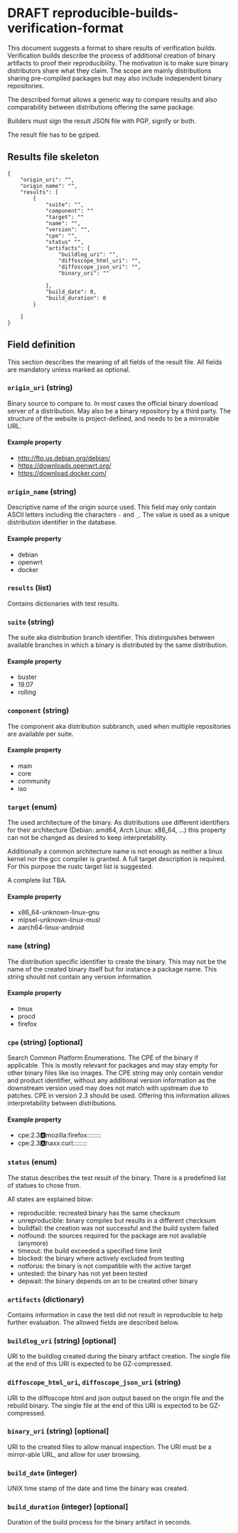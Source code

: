 # DRAFT reproducible-builds-verification-format

This document suggests a format to share results of verification builds.
Verification builds describe the process of additional creation of binary
artifacts to proof their reproducibility. The motivation is to make sure binary
distributors share what they claim. The scope are mainly distributions sharing
pre-compiled packages but may also include independent binary repositories.

The described format allows a generic way to compare results and also
comparability between distributions offering the same package.

Builders must sign the result JSON file with PGP, signify or both.

The result file has to be gziped.

## Results file skeleton

```
{
	"origin_uri": "",
	"origin_name": "",
	"results": [
		{
			"suite": "",
			"component": ""
			"target": ""
			"name": "",
			"version": "",
			"cpe": "",
			"status" "",
			"artifacts": {
				"buildlog_uri": "",
				"diffoscope_html_uri": "",
				"diffoscope_json_uri": "",
				"binary_uri": ""

			},
			"build_date": 0,
			"build_duration": 0
		}

	]
}
```

## Field definition

This section describes the meaning of all fields of the result file. All fields
are mandatory unless marked as optional.

### `origin_uri` (string)

Binary source to compare to. In most cases the official binary download server
of a distribution. May also be a binary repository by a third party.
The structure of the website is project-defined, and needs to be a mirrorable
URL.

#### Example property

* http://ftp.us.debian.org/debian/
* https://downloads.openwrt.org/
* https://download.docker.com/

### `origin_name` (string)

Descriptive name of the origin source used. This field may only contain ASCII
letters including the characters `-` and `_`. The value is used as a unique
distribution identifier in the database.

#### Example property

* debian
* openwrt
* docker

### `results` (list)

Contains dictionaries with test results. 

### `suite` (string)

The suite aka distribution branch identifier. This distinguishes between
available branches in which a binary is distributed by the same distribution.

#### Example property

* buster
* 19.07
* rolling

### `component` (string)

The component aka distribution subbranch, used when multiple repositories are
available per suite.

#### Example property

* main
* core
* community
* iso

### `target` (enum)

The used architecture of the binary. As distributions use different identifiers
for their architecture (Debian: amd64, Arch Linux: x86_64, ...) this property
can not be changed as desired to keep interpretability.

Additionally a common architecture name is not enough as neither a linux kernel
nor the gcc compiler is granted. A full target description is required. For
this purpose the rustc target list is suggested.

A complete list TBA.

#### Example property

* x86_64-unknown-linux-gnu
* mipsel-unknown-linux-musl
* aarch64-linux-android

### `name` (string)

The distribution specific identifier to create the binary. This may not be the
name of the created binary itself but for instance a package name. This string
should not contain any version information.

#### Example property

* tmux
* procd
* firefox

### `cpe` (string) [optional]

Search Common Platform Enumerations. The CPE of the binary if applicable. This
is mostly relevant for packages and may stay empty for other binary files like
iso images. The CPE string may only contain vendor and product identifier,
without any additional version information as the downstream version used may
does not match with upstream due to patches. CPE in version 2.3 should be used.
Offering this information allows interpretability between distributions.

#### Example property

* cpe:2.3:a:mozilla:firefox:*:*:*:*:*:*:*:*
* cpe:2.3:a:haxx:curl:*:*:*:*:*:*:*:*

### `status` (enum)

The status describes the test result of the binary. There is a predefined list
of statues to chose from.

All states are explained blow:

* reproducible: recreated binary has the same checksum
* unreproducible: binary compiles but results in a different checksum
* buildfail: the creation was not successful and the build system failed
* notfound: the sources required for the package are not available (anymore)
* timeout: the build exceeded a specified time limit
* blocked: the binary where actively excluded from testing
* notforus: the binary is not compatible with the active target
* untested: the binary has not yet been tested
* depwait: the binary depends on an to be created other binary

### `artifacts` (dictionary)

Contains information in case the test did not result in reproducible to help
further evaluation. The allowed fields are described below.

### `buildlog_uri` (string) [optional]

URI to the buildlog created during the binary artifact creation.
The single file at the end of this URI is expected to be GZ-compressed.

### `diffoscope_html_uri`, `diffoscope_json_uri` (string)

URI to the diffoscope html and json output based on the origin file and the
rebuild binary.
The single file at the end of this URI is expected to be GZ-compressed.

### `binary_uri` (string) [optional]

URI to the created files to allow manual inspection.
The URI must be a mirror-able URL, and allow for user browsing.

### `build_date` (integer)

UNIX time stamp of the date and time the binary was created.

### `build_duration` (integer) [optional]

Duration of the build process for the binary artifact in seconds.
